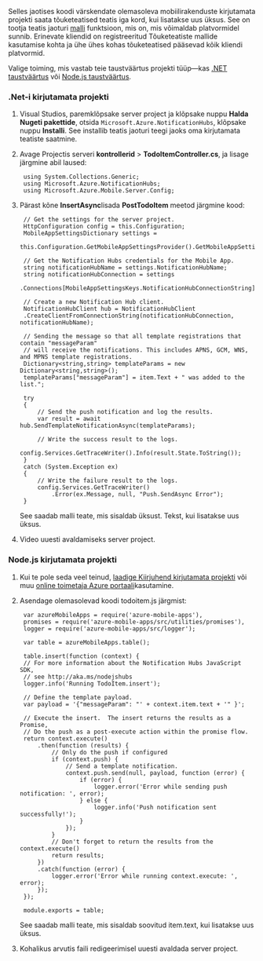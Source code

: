 Selles jaotises koodi värskendate olemasoleva mobiilirakenduste kirjutamata projekti saata tõuketeatised teatis iga kord, kui lisatakse uus üksus. See on tootja teatis jaoturi [malli](../articles/notification-hubs/notification-hubs-templates-cross-platform-push-messages.md) funktsioon, mis on, mis võimaldab platvormidel sunnib. Erinevate kliendid on registreeritud Tõuketeatiste mallide kasutamise kohta ja ühe ühes kohas tõuketeatised pääsevad kõik kliendi platvormid.

Valige toiming, mis vastab teie taustväärtus projekti tüüp&mdash;kas [.NET taustväärtus](#dotnet) või [Node.js taustväärtus](#nodejs).

### <a name="dotnet"></a>.Net-i kirjutamata projekti
1. Visual Studios, paremklõpsake server project ja klõpsake nuppu **Halda Nugeti pakettide**, otsida `Microsoft.Azure.NotificationHubs`, klõpsake nuppu **Installi**. See installib teatis jaoturi teegi jaoks oma kirjutamata teatiste saatmine.

3. Avage Projectis serveri **kontrollerid** > **TodoItemController.cs**, ja lisage järgmine abil laused:

        using System.Collections.Generic;
        using Microsoft.Azure.NotificationHubs;
        using Microsoft.Azure.Mobile.Server.Config;
    

2. Pärast kõne **InsertAsync**lisada **PostTodoItem** meetod järgmine kood:  

        // Get the settings for the server project.
        HttpConfiguration config = this.Configuration;
        MobileAppSettingsDictionary settings = 
            this.Configuration.GetMobileAppSettingsProvider().GetMobileAppSettings();
        
        // Get the Notification Hubs credentials for the Mobile App.
        string notificationHubName = settings.NotificationHubName;
        string notificationHubConnection = settings
            .Connections[MobileAppSettingsKeys.NotificationHubConnectionString].ConnectionString;

        // Create a new Notification Hub client.
        NotificationHubClient hub = NotificationHubClient
        .CreateClientFromConnectionString(notificationHubConnection, notificationHubName);

        // Sending the message so that all template registrations that contain "messageParam"
        // will receive the notifications. This includes APNS, GCM, WNS, and MPNS template registrations.
        Dictionary<string,string> templateParams = new Dictionary<string,string>();
        templateParams["messageParam"] = item.Text + " was added to the list.";

        try
        {
            // Send the push notification and log the results.
            var result = await hub.SendTemplateNotificationAsync(templateParams);

            // Write the success result to the logs.
            config.Services.GetTraceWriter().Info(result.State.ToString());
        }
        catch (System.Exception ex)
        {
            // Write the failure result to the logs.
            config.Services.GetTraceWriter()
                .Error(ex.Message, null, "Push.SendAsync Error");
        }

    See saadab malli teate, mis sisaldab üksust. Tekst, kui lisatakse uus üksus.

4. Video uuesti avaldamiseks server project. 

### <a name="nodejs"></a>Node.js kirjutamata projekti

1. Kui te pole seda veel teinud, [laadige Kiirjuhend kirjutamata projekti](app-service-mobile-node-backend-how-to-use-server-sdk.md#download-quickstart) või muu [online toimetaja Azure portaali](app-service-mobile-node-backend-how-to-use-server-sdk.md#online-editor)kasutamine.

2. Asendage olemasolevad koodi todoitem.js järgmist:

        var azureMobileApps = require('azure-mobile-apps'),
        promises = require('azure-mobile-apps/src/utilities/promises'),
        logger = require('azure-mobile-apps/src/logger');
    
        var table = azureMobileApps.table();
        
        table.insert(function (context) {
        // For more information about the Notification Hubs JavaScript SDK, 
        // see http://aka.ms/nodejshubs
        logger.info('Running TodoItem.insert');
        
        // Define the template payload.
        var payload = '{"messageParam": "' + context.item.text + '" }';  
        
        // Execute the insert.  The insert returns the results as a Promise,
        // Do the push as a post-execute action within the promise flow.
        return context.execute()
            .then(function (results) {
                // Only do the push if configured
                if (context.push) {
                    // Send a template notification.
                    context.push.send(null, payload, function (error) {
                        if (error) {
                            logger.error('Error while sending push notification: ', error);
                        } else {
                            logger.info('Push notification sent successfully!');
                        }
                    });
                }
                // Don't forget to return the results from the context.execute()
                return results;
            })
            .catch(function (error) {
                logger.error('Error while running context.execute: ', error);
            });
        });

        module.exports = table;  

    See saadab malli teate, mis sisaldab soovitud item.text, kui lisatakse uus üksus.

2. Kohalikus arvutis faili redigeerimisel uuesti avaldada server project.
